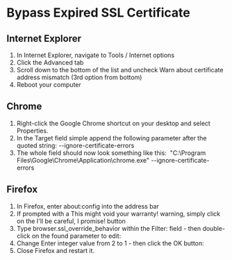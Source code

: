 # Bypass Expired SSL Certificate
## Internet Explorer
1. In Internet Explorer, navigate to Tools / Internet options
2. Click the Advanced tab
3. Scroll down to the bottom of the list and uncheck Warn about certificate address mismatch (3rd option from bottom)
4. Reboot your computer
## Chrome
1. Right-click the Google Chrome shortcut on your desktop and select Properties.
2. In the Target field simple append the following parameter after the quoted string: --ignore-certificate-errors
3. The whole field should now look something like this:  "C:\Program Files\Google\Chrome\Application\chrome.exe" --ignore-certificate-errors
## Firefox
1. In Firefox, enter about:config into the address bar
2. If prompted with a This might void your warranty! warning, simply click on the I'll be careful, I promise! button
3. Type browser.ssl_override_behavior within the Filter: field - then double-click on the found parameter to edit:
4. Change Enter integer value from 2 to 1 - then click the OK button:
5. Close Firefox and restart it.